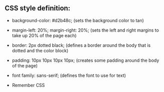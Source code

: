 ## CSS style definition:

- background-color: #d2b48c; (sets the background color to tan)

- margin-left: 20%; margin-right: 20%; (sets the left and right margins to take up 20% of the page each)

- border: 2px dotted black; (defines a border around the body that is dotted and the color block)

- padding: 10px 10px 10px 10px; (creates some padding around the body of the page)

- font family: sans-serif; (defines the font to use for text)

* Remember CSS <style> element should always be inside the <head> element.

